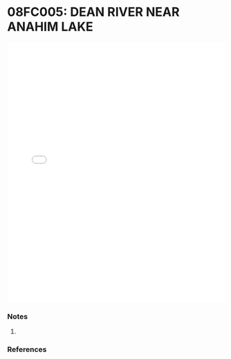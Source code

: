 # 08FC005: DEAN RIVER NEAR ANAHIM LAKE

<iframe src="/_static/stations/08FC005_fdc.html" width="100%" height="600" frameborder="0"></iframe>

### Notes
1. 

### References

